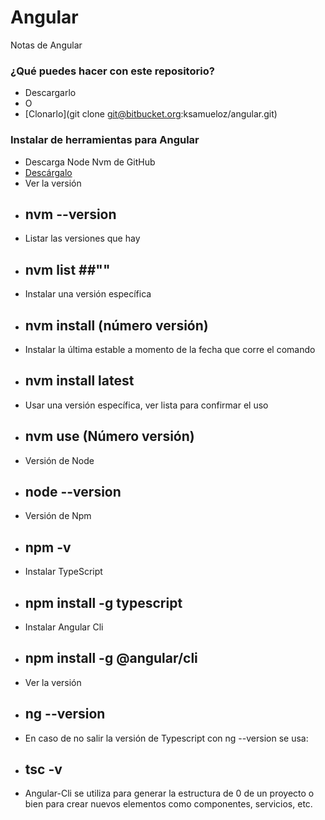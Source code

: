 # Angular #
Notas de Angular

### ¿Qué puedes hacer con este repositorio? ###

* Descargarlo
* O 
* [Clonarlo](git clone git@bitbucket.org:ksamueloz/angular.git)

### Instalar de herramientas para Angular ###

* Descarga Node Nvm de GitHub
* [Descárgalo](https://github.com/coreybutler/nvm-windows)
* Ver la versión
* ## nvm --version ##
* Listar las versiones que hay
* ## nvm list ##""
* Instalar una versión específica
* ## nvm install (número versión) ##
* Instalar la última estable a momento de la fecha que corre el comando
* ## nvm install latest ##
* Usar una versión específica, ver lista para confirmar el uso
* ## nvm use (Número versión) ##
* Versión de Node
* ## node --version ##
* Versión de Npm
* ## npm -v ##
* Instalar TypeScript
* ## npm install -g typescript ##
* Instalar Angular Cli
* ## npm install -g @angular/cli
* Ver la versión
* ## ng --version ##
* En caso de no salir la versión de Typescript con ng --version se usa:
* ## tsc -v ##
* Angular-Cli se utiliza para generar la estructura de 0 de un proyecto o bien para crear nuevos elementos como componentes, servicios, etc.
